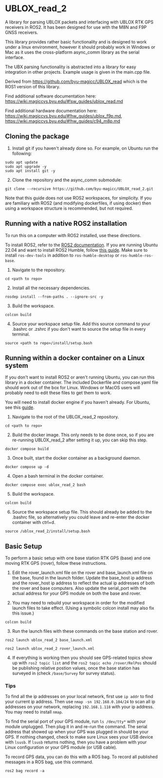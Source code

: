 # UBLOX_read_2

A library for parsing UBLOX packets and interfacing with UBLOX RTK GPS receivers in ROS2. It has been designed for use with the M8N and F9P GNSS receivers.

This library provides rather basic functionality and is designed to work under a linux environment, however it should probably work in Windows or Mac as it uses the cross-platform async_comm library as the serial interface.

The UBX parsing functionality is abstracted into a library for easy integration in other projects. Example usage is given in the main.cpp file.

Derived from https://github.com/byu-magicc/UBLOX_read which is the ROS1 version of this library.

Find additional software documentation here: https://wiki.magiccvs.byu.edu/#!sw_guides/ublox_read.md

Find additional hardware documentation here: https://wiki.magiccvs.byu.edu/#!hw_guides/ublox_f9p.md, https://wiki.magiccvs.byu.edu/#!hw_guides/c94_m8p.md

## Cloning the package

1. Install git if you haven't already done so. For example, on Ubuntu run the following:
```
sudo apt update
sudo apt upgrade -y
sudo apt install git -y
```

2. Clone the repository and the async_comm submodule:
```
git clone --recursive https://github.com/byu-magicc/UBLOX_read_2.git
```

Note that this guide does not use ROS2 workspaces, for simplicity. If you are familiary with ROS2 (and modifying dockerfiles, if using docker) then using a workspace structure is recommended, but not required.

## Running with a native ROS2 installation

To run this on a computer with ROS2 installed, use these directions.

To install ROS2, refer to the [ROS2 documentation](https://docs.ros.org/). If you are running Ubuntu 22.04 and want to install ROS2 Humble, follow [this guide](https://docs.ros.org/en/humble/Installation/Ubuntu-Install-Debians.html). Make sure to install `ros-dev-tools` in addition to `ros-humble-desktop` or `ros-humble-ros-base`.

1. Navigate to the repository.
```
cd <path to repo>
```

2. Install all the necessary dependencies.
```
rosdep install --from-paths . --ignore-src -y
```

3. Build the workspace.
```
colcon build
```

4. Source your workspace setup file. Add this source command to your .bashrc or .zshrc if you don't want to source the setup file in every terminal.
```
source <path to repo>/install/setup.bash
```

## Running within a docker container on a Linux system

If you don't want to install ROS2 or aren't running Ubuntu, you can run this library in a docker container. The included Dockerfile and compose.yaml file should work out of the box for Linux. Windows or MacOS users will probably need to edit these files to get them to work.

You will need to install docker engine if you haven't already. For Ubuntu, see this [guide](https://docs.docker.com/engine/install/ubuntu/).

1. Navigate to the root of the UBLOX_read_2 repository.
```
cd <path to repo>
```

2. Build the docker image. This only needs to be done once, so if you are re-running UBLOX_read_2 after setting it up, you can skip this step.
```
docker compose build
```

3. Once built, start the docker container as a background daemon.
```
docker compose up -d
```

4. Open a bash terminal in the docker container.
```
docker compose exec ublox_read_2 bash
```

5. Build the workspace.
```
colcon build
```

6. Source the workspace setup file. This should already be added to the .bashrc file, so alternatively you could leave and re-enter the docker container with ctrl+d.
```
source /ublox_read_2/install/setup.bash
```

## Basic Setup

To perform a basic setup with one base station RTK GPS (base) and one moving RTK GPS (rover), follow these instructions.

1. Edit the rover_launch.xml file on the rover and base_launch.xml file on the base, found in the launch folder. Update the base_host ip address and the rover_host ip address to reflect the actual ip addresses of both the rover and base computers. Also update the serial_port with the actual address for your GPS module on both the base and rover.

2. You may need to rebuild your workspace in order for the modified launch files to take effect. (Using a symbolic colcon install may also fix this issue.)
```
colcon build
```

3. Run the launch files with these commands on the base station and rover.
```
ros2 launch ublox_read_2 base_launch.xml
```
```
ros2 launch ublox_read_2 rover_launch.xml
```

4. If everything is working then you should see GPS-related topics show up with `ros2 topic list` and the `ros2 topic echo /rover/RelPos` should be publishing relative postion values, once the base station has surveyed in (check `/base/Survey` for survey status).

### Tips

To find all the ip addresses on your local network, first use `ip addr` to find your current ip address. Then use `nmap -sn 192.168.0.104/24` to scan all ip addresses on your network, replacing `192.168.1.118` with your ip address. You may need to install `nmap`.

To find the serial port of your GPS module, run `ls /dev/tty*` with your module unplugged. Then plug it in and re-run the command. The serial address that showed up when your GPS was plugged in should be your GPS. If nothing changed, check to make sure Linux sees your USB device with `lsusb`. If `lsusb` returns nothing, then you have a problem with your Linux configuration or your GPS module (or USB cable).

To record GPS data, you can do this with a ROS bag. To record all published messages in a ROS bag, use this command.
```
ros2 bag record -a
```

